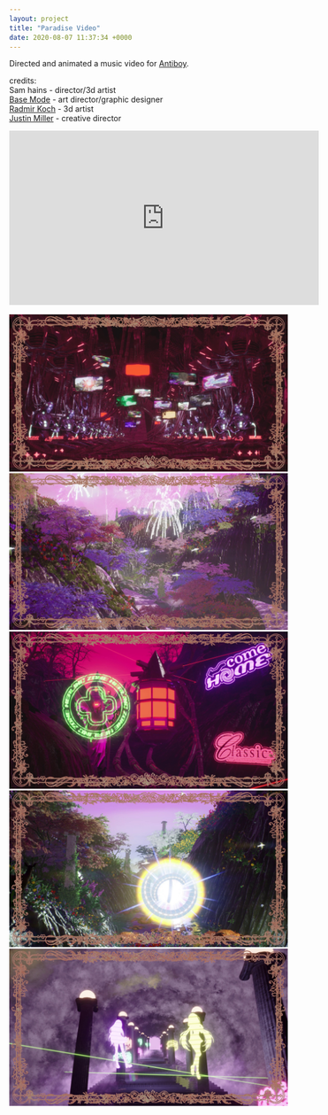 ```yaml
---
layout: project
title: "Paradise Video"
date: 2020-08-07 11:37:34 +0000
---
```



Directed and animated a music video for [Antiboy](https://www.instagram.com/theantiboy/).

credits:<br>
Sam hains - director/3d artist<br>
[Base Mode](https://www.instagram.com/base__mode/) - art director/graphic designer<br>
[Radmir Koch](https://www.instagram.com/rvdimir/) - 3d artist<br>
[Justin Miller](https://www.instagram.com/justinmillercreative/) - creative director<br>

<iframe width="560" height="315" src="https://www.youtube.com/watch?v=Jq8PbnaF6kU" frameborder="0" allow="accelerometer; autoplay; encrypted-media; gyroscope; picture-in-picture" allowfullscreen></iframe>

![](/assets/paradise/1.jpg)
![](/assets/paradise/2.jpg)
![](/assets/paradise/3.jpg)
![](/assets/paradise/4.jpg)
![](/assets/paradise/5.jpg)
